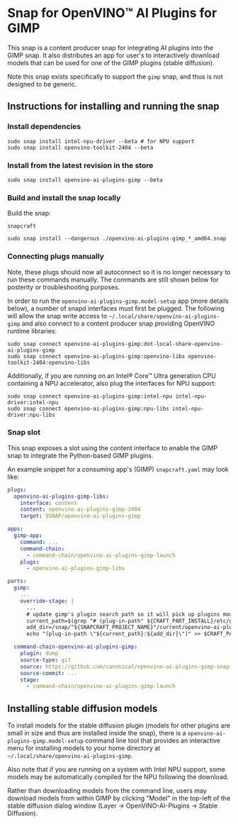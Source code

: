 # Snap for OpenVINO™ AI Plugins for GIMP

This snap is a content producer snap for integrating AI plugins into the GIMP snap. It also distributes an app for user's to interactively download models that can be used for one of the GIMP plugins (stable diffusion).

Note this snap exists specifically to support the `gimp` snap, and thus is not designed to be generic.

## Instructions for installing and running the snap

### Install dependencies

```
sudo snap install intel-npu-driver --beta # for NPU support
sudo snap install openvino-toolkit-2404 --beta
```

### Install from the latest revision in the store

```
sudo snap install openvino-ai-plugins-gimp --beta
```

### Build and install the snap locally

Build the snap:

```
snapcraft
```

```
sudo snap install --dangerous ./openvino-ai-plugins-gimp_*_amd64.snap
```

### Connecting plugs manually

Note, these plugs should now all autoconnect so it is no longer necessary to run these commands manually. The commands are still shown below for posterity or troubleshooting purposes.

In order to run the `openvino-ai-plugins-gimp.model-setup` app (more details below), a number of snapd interfaces must first be plugged. The following will allow the snap write access to `~/.local/share/openvino-ai-plugins-gimp` and also connect to a content producer snap providing OpenVINO runtime libraries:

```
sudo snap connect openvino-ai-plugins-gimp:dot-local-share-openvino-ai-plugins-gimp
sudo snap connect openvino-ai-plugins-gimp:openvino-libs openvino-toolkit-2404:openvino-libs
```

Additionally, if you are running on an Intel® Core™ Ultra generation CPU containing a NPU accelerator, also plug the interfaces for NPU support:

```
sudo snap connect openvino-ai-plugins-gimp:intel-npu intel-npu-driver:intel-npu
sudo snap connect openvino-ai-plugins-gimp:npu-libs intel-npu-driver:npu-libs
```

### Snap slot

This snap exposes a slot using the content interface to enable the GIMP snap to integrate the Python-based GIMP plugins.

An example snippet for a consuming app's (GIMP) `snapcraft.yaml` may look like:

```yaml
plugs:
  openvino-ai-plugins-gimp-libs:
    interface: content
    content: openvino-ai-plugins-gimp-2404
    target: $SNAP/openvino-ai-plugins-gimp

apps:
  gimp-app:
    command: ...
    command-chain:
      - command-chain/openvino-ai-plugins-gimp-launch
    plugs:
      - openvino-ai-plugins-gimp-libs

parts:
  gimp:
    ...
    override-stage: |
      ...
      # update gimp's plugin search path so it will pick up plugins mounted over snapd's content interface
      current_path=$(grep "# (plug-in-path" ${CRAFT_PART_INSTALL}/etc/gimp/2.99/gimprc | cut -d '"' -f2)
      add_dir=/snap/"${SNAPCRAFT_PROJECT_NAME}"/current/openvino-ai-plugins-gimp/gimp-plugins
      echo "(plug-in-path \"${current_path}:${add_dir}\")" >> $CRAFT_PART_INSTALL/etc/gimp/2.99/gimprc

  command-chain-openvino-ai-plugins-gimp:
    plugin: dump
    source-type: git
    source: https://github.com/canonical/openvino-ai-plugins-gimp-snap.git
    source-commit: ...
    stage:
      - command-chain/openvino-ai-plugins-gimp-launch
```

## Installing stable diffusion models

To install models for the stable diffusion plugin (models for other plugins are small in size and thus are installed inside the snap), there is a `openvino-ai-plugins-gimp.model-setup` command line tool that provides an interactive menu for installing models to your home directory at `~/.local/share/openvino-ai-plugins-gimp`.

Also note that if you are running on a system with Intel NPU support, some models may be automatically compiled for the NPU following the download.

Rather than downloading models from the command line, users may download models from within GIMP by clicking "Model" in the top-left of the stable diffusion dialog window (Layer -> OpenVINO-AI-Plugins -> Stable Diffusion).

